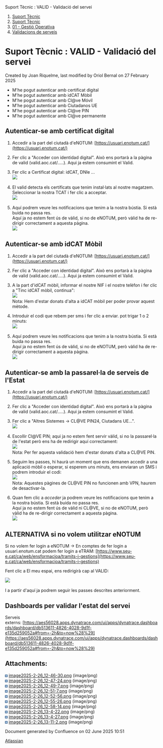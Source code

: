 Suport Tècnic : VALID - Validació del servei  

1.  [Suport Tècnic](index.html)
2.  [Suport Tècnic](13893782.html)
3.  [01 - Gestió Operativa](26313391.html)
4.  [Validacions de serveis](Validacions-de-serveis_124911726.html)

Suport Tècnic : VALID - Validació del servei
============================================

Created by Joan Riquelme, last modified by Oriol Bernal on 27 February 2025

*   M'he pogut autenticar amb certificat digital
*   M'he pogut autenticar amb idCAT Mòbil
*   M'he pogut autenticar amb Cl@ve Móvil
*   M'he pogut autenticar amb Ciutadanos UE
*   M'he pogut autenticar amb Cl@ve PIN
*   M'he pogut autenticar amb Cl@ve permanente

Autenticar-se amb certificat digital
------------------------------------

1.  Accedir a la part del ciutadà d'eNOTUM: [https://usuari.enotum.cat/](https://usuari.enotum.cat/)
2.  Fer clic a "Acceder con identidad digital". Això ens portarà a la pàgina de valid (valid.aoc.cat/.....). Aqui ja estem consumint el Valid.
3.  Fer clic a Certificat digital: idCAT, DNIe ...  
    ![](attachments/124912031/124912033.png)
4.  El valid detecta els certificats que tenim instal·lats al nostre magatzem. Seleccionar la nostra TCAT i fer clic a acceptar.  
    ![](attachments/124912031/124912034.png)  
      
    
5.  Aquí podrem veure les notificacions que tenim a la nostra bústia. Si està buida no passa res.  
    Aquí ja no estem fent ús de vàlid, si no de eNOTUM, però vàlid ha de re-dirigir correctament a aquesta pàgina.  
    ![](attachments/124912031/124912035.png)  
      
    

  

  

Autenticar-se amb idCAT Mòbil
-----------------------------

1.  Accedir a la part del ciutadà d'eNOTUM: [https://usuari.enotum.cat/](https://usuari.enotum.cat/)
2.  Fer clic a "Acceder con identidad digital". Això ens portarà a la pàgina de valid (valid.aoc.cat/.....). Aqui ja estem consumint el Valid.
3.  A la part d'idCAT mòbil, informar el nostre NIF i el nostre telèfon i fer clic a "Tinc idCAT mòbil, continua":  
    ![](attachments/124912031/124912038.png)  
    Nota: Hem d'estar donats d'alta a idCAT mòbil per poder provar aquest mètode.  
      
    
4.  Introduir el codi que rebem per sms i fer clic a enviar. pot trigar 1 o 2 minuts:  
    ![](attachments/124912031/124912041.png)
5.  Aquí podrem veure les notificacions que tenim a la nostra bústia. Si està buida no passa res.  
    Aquí ja no estem fent ús de vàlid, si no de eNOTUM, però vàlid ha de re-dirigir correctament a aquesta pàgina.  
    ![](attachments/124912031/124912035.png)  
      
      
    

  

  

Autenticar-se amb la passarel·la de serveis de l'Estat
------------------------------------------------------

1.  Accedir a la part del ciutadà d'eNOTUM: [https://usuari.enotum.cat/](https://usuari.enotum.cat/)
2.  Fer clic a "Acceder con identidad digital". Això ens portarà a la pàgina de valid (valid.aoc.cat/.....). Aqui ja estem consumint el Valid.
3.  Fer clic a "Altres Sistemes → CL@VE PIN24, Ciutadans UE...".  
    ![](attachments/124912031/124912043.png)  
      
    
4.  Escollir Cl@VE PIN; aqui ja no estem fent servir vàlid, si no la passarel·la de l'estat però ens ha de redirigir aquí correctament:  
    ![](attachments/124912031/124912048.png)  
    Nota: Per fer aquesta validació hem d'estar donats d'alta a CL@VE PIN.  
      
    
5.  Seguim les passes, hi haurà un moment que ens demanen accedir a una aplicació mòbil o esperar, si esperem uns minuts, ens enviaran un SMS i podrem introduir el codi:  
    ![](attachments/124912031/124912053.png)  
    Nota: Aquestes pàgines de CL@VE PIN no funcionen amb VPN, haurem de desactivar-la.  
      
    
6.  Quan fem clic a _acceder_ ja podrem veure les notificacions que tenim a la nostra bústia. Si està buida no passa res.  
    Aquí ja no estem fent ús de vàlid ni CL@VE, si no de eNOTUM, però vàlid ha de re-dirigir correctament a aquesta pàgina.  
    ![](attachments/124912031/124912035.png)

  

  

  

ALTERNATIVA si no volem utilitzar eNOTUM
----------------------------------------

Si no volem fer login a eNOTUM → En comptes de fer login a usuari.enotum.cat podem fer login a eTRAM: [https://www.seu-e.cat/ca/web/ensformacioa/tramits-i-gestions](https://www.seu-e.cat/ca/web/ensformacioa/tramits-i-gestions)

Fent clic a El meu espai, ens redirigirà cap al VALID:

![](attachments/124912031/124912054.png)

  

I a partir d'aquí ja podrem seguir les passes descrites anteriorment.

  

Dashboards per validar l'estat del servei
-----------------------------------------

Serveis externs: [https://aes56028.apps.dynatrace.com/ui/apps/dynatrace.dashboards/dashboard/db513611-4826-4028-9d1f-e135d259052a#from=-2h&to=now%28%29](https://aes56028.apps.dynatrace.com/ui/apps/dynatrace.dashboards/dashboard/db513611-4826-4028-9d1f-e135d259052a#from=-2h&to=now%28%29)

  

  

  

Attachments:
------------

![](images/icons/bullet_blue.gif) [image2025-2-26\_12-46-30.png](attachments/124912031/124912033.png) (image/png)  
![](images/icons/bullet_blue.gif) [image2025-2-26\_12-47-24.png](attachments/124912031/124912034.png) (image/png)  
![](images/icons/bullet_blue.gif) [image2025-2-26\_12-49-7.png](attachments/124912031/124912035.png) (image/png)  
![](images/icons/bullet_blue.gif) [image2025-2-26\_12-51-7.png](attachments/124912031/124912038.png) (image/png)  
![](images/icons/bullet_blue.gif) [image2025-2-26\_12-52-56.png](attachments/124912031/124912041.png) (image/png)  
![](images/icons/bullet_blue.gif) [image2025-2-26\_12-55-26.png](attachments/124912031/124912043.png) (image/png)  
![](images/icons/bullet_blue.gif) [image2025-2-26\_12-58-14.png](attachments/124912031/124912048.png) (image/png)  
![](images/icons/bullet_blue.gif) [image2025-2-26\_13-4-22.png](attachments/124912031/124912052.png) (image/png)  
![](images/icons/bullet_blue.gif) [image2025-2-26\_13-4-27.png](attachments/124912031/124912053.png) (image/png)  
![](images/icons/bullet_blue.gif) [image2025-2-26\_13-11-2.png](attachments/124912031/124912054.png) (image/png)  

Document generated by Confluence on 02 June 2025 10:51

[Atlassian](http://www.atlassian.com/)